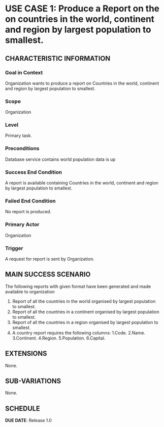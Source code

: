 # USE CASE 1: Produce a Report on the on countries in the world, continent and region by largest population to smallest.

## CHARACTERISTIC INFORMATION

### Goal in Context

Organization wants to produce a report on Countries in the world, continent and region by largest population to smallest.

### Scope

Organization

### Level

Primary task.

### Preconditions

Database service contains world population data is up

### Success End Condition

A report is available containing Countries in the world, continent and region by largest population to smallest.

### Failed End Condition

No report is produced.

### Primary Actor

Organization

### Trigger

A request for report is sent by Organization.

## MAIN SUCCESS SCENARIO
The following reports with given format have been generated and made available to organization 
1. Report of all the countries in the world organised by largest population to smallest.
2. Report of all the countries in a continent organised by largest population to smallest.
3. Report of all the countries in a region organised by largest population to smallest.
4. A country report requires the following columns:
   1.Code.
   2.Name.
   3.Continent.
   4.Region.
   5.Population.
   6.Capital.

## EXTENSIONS

None.

## SUB-VARIATIONS

None.

## SCHEDULE

**DUE DATE**: Release 1.0